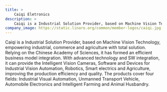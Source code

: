 ```yaml
---
title: >
    Caiqi Eletronics
description: >
    Caiqi is a Industrial Solution Provider, based on Machine Vision Technology, empowering industrial, commerce and agriculture with total solution.
company_image: https://static.linaro.org/common/member-logos/caiqi.jpg
---
```

Caiqi is a Industrial Solution Provider, based on Machine Vision Technology, empowering industrial, commerce and agriculture with total solution. Relying on the Chinese Academy of Sciences, it has formed an efficient business model integration. With advanced technology and SW integration, it can provide the Intelligent Vision Cameras, Software and Devices for Industrial Vision Automation, Robotics, Smart electrics and Agriculture, improving the production efficiency and quality. The products cover four fields: Industrial Visual Automation, Unmanned Transport Vehicle, Automobile Electronics and Intelligent Farming and Animal Husbandry.
